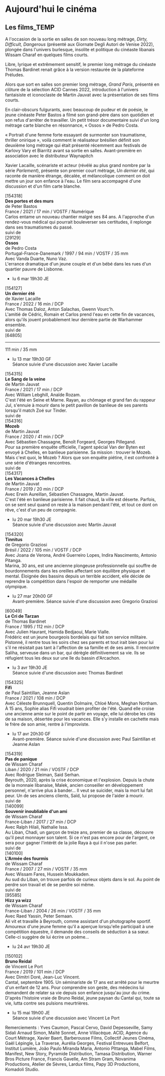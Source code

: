 # Aujourd'hui le cinéma

## Les films_TEMP

A l'occasion de la sortie en salles de son nouveau long métrage, _Dirty, Difficult, Dangerous_ (présenté aux Giornate Degli Autori de Venise 2022), plongée dans l'univers burlesque, insolite et politique du cinéaste libanais Wissam Charaf en quelques films courts.

Libre, lyrique et extrêmement sensitif, le premier long métrage du cinéaste Thomas Bardinet renait grâce à la version restaurée de la plateforme Préludes.

Alors que sort en salles son premier long métrage, _Grand Paris_, présenté en clôture de la sélection ACID Cannes 2022, introduction à l'univers fantaisiste et iconoclaste de Martin Jauvat avec la présentation de ses films courts.

En clair-obscurs fulgurants, avec beaucoup de pudeur et de poésie, le jeune cinéaste Peter Bastos a filmé son grand-père dans son quotidien et son refus d'arrêter de travailler. Un petit trésor documentaire suivi d'un long métrage carte blanche en résonnance, « Ossos » de Pedro Costa.

« Portrait d'une femme forte essayant de surmonter son traumatisme, thriller onirique », voilà comment le réalisateur brésilien définit son deuxième long métrage qui était présenté récemment aux festivals de Karlovy Vary et Biarritz avant sa sortie en salles. Avant-première en association avec le distributeur Waynapitch

Xavier Lacaille, scénariste et acteur (révélé au plus grand nombre par la série _Parlement_), présente son premier court métrage, _Un dernier été_, qui raconte de manière étrange, décalée, et mélancolique comment on doit mettre un jour son enfance à l'eau. Le film sera accompagné d'une discussion et d'un film carte blanche.

[154318]  
**Des portes et des murs**  
de Peter Bastos  
France / 2021 / 17 min / VOSTF / Numérique  
Carlos entame un nouveau chantier malgré ses 84 ans. A l'approche d'un rendez-vous médical qui pourrait bouleverser ses certitudes, il replonge dans ses traumatismes du passé.  
suivi de  
[29129]  
**Ossos**  
de Pedro Costa  
Portugal-France-Danemark / 1997 / 94 min / VOSTF / 35 mm  
Avec Vanda Duarte, Nuno Vaz.  
L'errance dramatique d'un jeune couple et d'un bébé dans les rues d'un quartier pauvre de Lisbonne.

- lu 6 mar 19h30 JE

[154127]  
**Un dernier été**  
de Xavier Lacaille  
France / 2022 / 16 min / DCP  
Avec Thomas Daloz, Anton Salachas, Gwenn Vourc'h.  
L'amitié de Cédric, Romain et Carlos prend l'eau en cette fin de vacances, alors qu'ils jouent probablement leur dernière partie de Warhammer ensemble.  
suivi de  
[64805]  
****  
111 min / 35 mm

- lu 13 mar 19h30 GF  
Séance suivie d'une discussion avec Xavier Lacaille

[154315]  
**Le Sang de la veine**  
de Martin Jauvat  
France / 2021 / 17 min / DCP  
Avec William Lebghill, Anaïde Rozam.  
C'est l'été en Seine et Marne. Rayan, au chômage et grand fan du rappeur Jul, s'ennuie à mourir dans le petit pavillon de banlieue de ses parents lorsqu'il match Zoé sur Tinder.  
suivi de  
[154316]  
**Mozeb**  
de Martin Jauvat  
France / 2020 / 41 min / DCP  
Avec Sébastien Chassagne, Benoît Forgeard, Georges Pillegand.  
Pour sa première enquête officielle, l'agent spécial Van der Byten est envoyé à Chelles, en banlieue parisienne. Sa mission : trouver le Mozeb. Mais c'est quoi, le Mozeb ? Alors que son enquête piétine, il est confronté à une série d'étranges rencontres.  
suivi de  
[154317]  
**Les Vacances à Chelles**  
de Martin Jauvat  
France / 2019 / 20 min / DCP  
Avec Erwin Aureillan, Sébastien Chassagne, Martin Jauvat.  
C'est l'été en banlieue parisienne. Il fait chaud, la ville est déserte. Parfois, on se sent seul quand on reste à la maison pendant l'été, et tout ce dont on rêve, c'est d'un peu de compagnie.

- lu 20 mar 19h30 JE  
Séance suivie d'une discussion avec Martin Jauvat

[154320]  
**Tinnitus**  
de Gregorio Graziosi  
Brésil / 2022 / 105 min / VOSTF / DCP  
Avec Joana de Verona, André Guerreiro Lopes, Indira Nascimento, Antonio Pitanga.  
Marina, 30 ans, est une ancienne plongeuse professionnelle qui souffre de bourdonnements dans les oreilles affectant son équilibre physique et mental. Éloignée des bassins depuis un terrible accident, elle décide de reprendre la compétition dans l'espoir de remporter une médaille olympique.

- lu 27 mar 20h00 GF  
Avant-première. Séance suivie d'une discussion avec Gregorio Graziosi

[60049]  
**Le Cri de Tarzan**  
de Thomas Bardinet  
France / 1995 / 112 min / DCP  
Avec Julien Haurant, Hamida Bedjaoui, Marie Vialle.  
Frédéric est un jeune bourgeois bordelais qui fait son service militaire. Pistonné, il rentre tous les soirs chez ses parents et tout irait bien pour lui s'il ne résistait pas tant à l'affection de sa famille et de ses amis. Il rencontre Saliha, serveuse dans un bar, qui dérègle définitivement sa vie. Ils se réfugient tous les deux sur une île du bassin d'Arcachon.

- lu 3 avr 19h30 JE  
Séance suivie d'une discussion avec Thomas Bardinet

[154325]  
**Fifi**  
de Paul Saintillan, Jeanne Aslan  
France / 2021 / 108 min / DCP  
Avec Céleste Brunnquell, Quentin Dolmaire, Chloé Mons, Meghan Northam.  
À 15 ans, Sophie alias Fifi voudrait bien profiter de l'été. Quand elle croise une ancienne amie sur le point de partir en voyage, elle lui dérobe les clés de sa maison, désertée pour les vacances. Elle s'y installe en cachette mais le frère de son amie, rentre à l'improviste.

- lu 17 avr 20h30 GF  
Avant-première. Séance suivie d'une discussion avec Paul Saintillan et Jeanne Aslan

[154319]  
**Pas de panique**  
de Wissam Charaf  
Liban / 2020 / 21 min / VOSTF / DCP  
Avec Rodrigue Sleiman, Said Serhan.  
Beyrouth, 2020, après la crise économique et l'explosion. Depuis la chute de la monnaie libanaise, Malek, ancien conseiller en développement personnel, n'arrive plus à bander... Il veut se suicider, mais la mort lui fait peur. Un de ses anciens clients, Saïd, lui propose de l'aider à mourir.  
suivi de  
[140099]  
**Souvenir inoubliable d'un ami**  
de Wissam Charaf  
France-Liban / 2017 / 27 min / DCP  
Avec Ralph Hilali, Nathalie Issa.  
Au Liban, Chadi, un garçon de treize ans, premier de sa classe, découvre qu'il peut monnayer son talent. Si ce n'est pas encore pour de l'argent, ce sera pour gagner l'intérêt de la jolie Raya à qui il n'ose pas parler.  
suivi de  
[140100]  
**L'Armée des fourmis**  
de Wissam Charaf  
France / 2007 / 27 min / VOSTF / 35 mm  
Avec Wissam Fares, Hussein Moukkaden.  
Au sud du Liban, on trouve parfois de curieux objets dans le sol. Au point de perdre son travail et de se perdre soi même.  
suivi de  
[95585]  
**Hizz ya wizz**  
de Wissam Charaf  
France-Liban / 2004 / 26 min / VOSTF / 35 mm  
Avec Raed Yassin, Peter Semaan.  
Ali vit et travaille à Beyrouth, comme assistant d'un photographe sportif. Amoureux d'une jeune femme qu'il a aperçue lorsqu'elle participait à une compétition équestre, il demande des conseils de séduction à sa sœur. Celle-ci suggère de lui écrire un poème...

- lu 24 avr 19h30 JE

[150102]  
**Bruno Reidal**  
de Vincent Le Port  
France / 2019 / 101 min / DCP  
Avec Dimitri Doré, Jean-Luc Vincent.  
Cantal, septembre 1905. Un séminariste de 17 ans est arrêté pour le meurtre d'un enfant de 12 ans. Pour comprendre son geste, des médecins lui demandent de relater sa vie depuis son enfance jusqu'au jour du crime.  
D'après l'histoire vraie de Bruno Reidal, jeune paysan du Cantal qui, toute sa vie, lutta contre ses pulsions meurtrières.

- lu 15 mai 19h00 JE  
Séance suivie d'une discussion avec Vincent Le Port

Remerciements : Yves Caumon, Pascal Cervo, David Depesseville, Samy Sidali Arnaud Simon, Maïté Sonnet, Anne Villacèque. ACID, Agence du Court Métrage, Xavier Baert, Barberousse Films, Collectif Jeunes Cinéma, Gaël Lépingle, La Traverse, Aurélia Georges, Festival Entrevues Belfort, Institut Lumière, João Paulo Miranda Maria, Antonio PIttanga, Mabel Films, Manifest, New Story, Pyramide Distribution, Tamasa Distribution, Warner Bros Picture France, Francis Gavelle, Am Stram Gram, Novanima Productions, Atelier de Sèvres, Lardux films, Papy 3D Productions, Komadoli Studio.